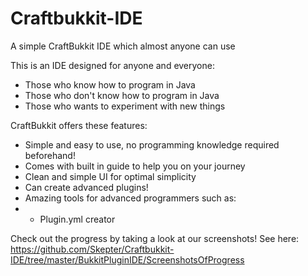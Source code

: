 Craftbukkit-IDE
===============

A simple CraftBukkit IDE which almost anyone can use

This is an IDE designed for anyone and everyone:

* Those who know how to program in Java
* Those who don't know how to program in Java
* Those who wants to experiment with new things

CraftBukkit offers these features:

* Simple and easy to use, no programming knowledge required beforehand!
* Comes with built in guide to help you on your journey
* Clean and simple UI for optimal simplicity
* Can create advanced plugins!
* Amazing tools for advanced programmers such as:
* * Plugin.yml creator

Check out the progress by taking a look at our screenshots! See here:
https://github.com/Skepter/Craftbukkit-IDE/tree/master/BukkitPluginIDE/ScreenshotsOfProgress
